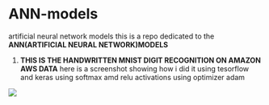 # ANN-models
artificial neural network models
this is a repo dedicated to the **ANN(ARTIFICIAL NEURAL NETWORK)MODELS**

1. **THIS IS THE HANDWRITTEN MNIST DIGIT RECOGNITION ON AMAZON AWS DATA**
here is a screenshot showing how i did it 
using tesorflow and keras 
using softmax amd relu activations
using optimizer adam

![](screenshots/Screenshot%20(286))
